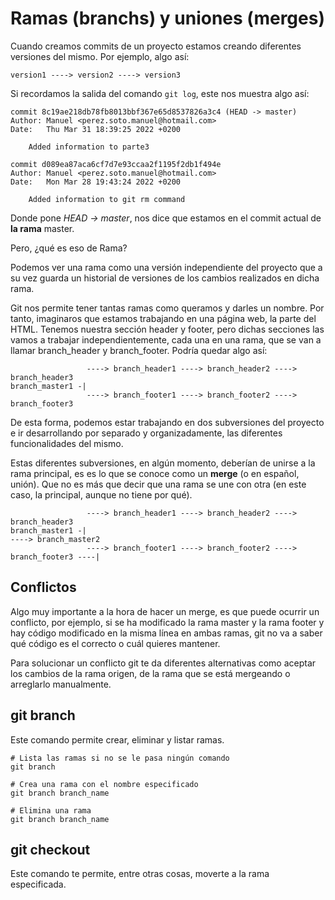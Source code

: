 # Ramas (branchs) y uniones (merges)
Cuando creamos commits de un proyecto estamos creando diferentes versiones del mismo. Por ejemplo, algo así:

```
version1 ----> version2 ----> version3
```
Si recordamos la salida del comando `git log`, este nos muestra algo así:
```
commit 8c19ae218db78fb8013bbf367e65d8537826a3c4 (HEAD -> master)
Author: Manuel <perez.soto.manuel@hotmail.com>
Date:   Thu Mar 31 18:39:25 2022 +0200

    Added information to parte3

commit d089ea87aca6cf7d7e93ccaa2f1195f2db1f494e
Author: Manuel <perez.soto.manuel@hotmail.com>
Date:   Mon Mar 28 19:43:24 2022 +0200

    Added information to git rm command
```
Donde pone *HEAD -> master*, nos dice que estamos en el commit actual de **la rama** master.

Pero, ¿qué es eso de Rama?

Podemos ver una rama como una versión independiente del proyecto que a su vez guarda un historial de versiones de los cambios realizados en dicha rama.

Git nos permite tener tantas ramas como queramos y darles un nombre. Por tanto, imaginaros que estamos trabajando en una página web, la parte del HTML. Tenemos nuestra sección header y footer, pero dichas secciones las vamos a trabajar independientemente, cada una en una rama, que se van a llamar branch_header y branch_footer. Podría quedar algo así:

```
                 ----> branch_header1 ----> branch_header2 ----> branch_header3
branch_master1 -|
                 ----> branch_footer1 ----> branch_footer2 ----> branch_footer3
```
De esta forma, podemos estar trabajando en dos subversiones del proyecto e ir desarrollando por separado y organizadamente, las diferentes funcionalidades del mismo.

Estas diferentes subversiones, en algún momento, deberían de unirse a la rama principal, es es lo que se conoce como un **merge** (o en español, unión). Que no es más que decir que una rama se une con otra (en este caso, la principal, aunque no tiene por qué).
```
                 ----> branch_header1 ----> branch_header2 ----> branch_header3
branch_master1 -|                                                                    ----> branch_master2
                 ----> branch_footer1 ----> branch_footer2 ----> branch_footer3 ----|
```
## Conflictos
Algo muy importante a la hora de hacer un merge, es que puede ocurrir un conflicto, por ejemplo, si se ha modificado la rama master y la rama footer y hay código modificado en la misma línea en ambas ramas, git no va a saber qué código es el correcto o cuál quieres mantener.

Para solucionar un conflicto git te da diferentes alternativas como aceptar los cambios de la rama origen, de la rama que se está mergeando o arreglarlo manualmente.

## git branch
Este comando permite crear, eliminar y listar ramas.

```shell
# Lista las ramas si no se le pasa ningún comando
git branch

# Crea una rama con el nombre especificado
git branch branch_name

# Elimina una rama
git branch branch_name
```

## git checkout
Este comando te permite, entre otras cosas, moverte a la rama especificada.

